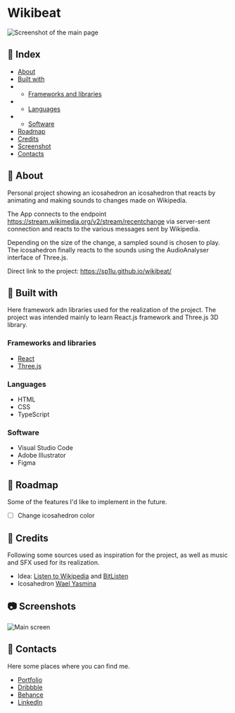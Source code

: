 # Wikibeat
![Screenshot of the main page](https://res.cloudinary.com/duuklscys/image/upload/v1751199801/wikibeat_vhzbkb.png)
## 📄 Index
* [About](#-about)
* [Built with](#-built-with)
* * [Frameworks and libraries](#frameworks-and-libraries)
* * [Languages](#languages)
* * [Software](#software)
* [Roadmap](#-roadmap)
* [Credits](#-credits)
* [Screenshot](#-screenshots)
* [Contacts](#-contacts)

## 🔰 About
Personal project showing an icosahedron an icosahedron that reacts by animating and making sounds to changes made on Wikipedia.

The App connects to the endpoint https://stream.wikimedia.org/v2/stream/recentchange via server-sent connection and reacts to the various messages sent by Wikipedia.

Depending on the size of the change, a sampled sound is chosen to play. The icosahedron finally reacts to the sounds using the AudioAnalyser interface of Three.js.

Direct link to the project: <a href="https://sp1lu.github.io/wikibeat/" target="_blank">https://sp1lu.github.io/wikibeat/</a>

## 🔨 Built with
Here framework adn libraries used for the realization of the project. The project was intended mainly to learn React.js framework and Three.js 3D library.

### Frameworks and libraries
* <a href="https://react.dev/" target="_blank">React</a>
* <a href="https://threejs.org/" target="_blank">Three.js</a>

### Languages
* HTML
* CSS
* TypeScript

### Software
* Visual Studio Code
* Adobe Illustrator
* Figma

## 🚧 Roadmap
Some of the features I'd like to implement in the future.

- [ ] Change icosahedron color

## 🌟 Credits
Following some sources used as inspiration for the project, as well as music and SFX used for its realization.
* Idea: <a href="http://listen.hatnote.com/" target="_blank">Listen to Wikipedia</a> and <a href="https://www.bitlisten.com/" target="_blank">BitListen</a>
* Icosahedron <a href="https://waelyasmina.net/articles/how-to-create-a-3d-audio-visualizer-using-three-js/" target="_blank">Wael Yasmina</a>

## 📷 Screenshots
![Main screen](https://res.cloudinary.com/duuklscys/image/upload/v1751199801/wikibeat_vhzbkb.png)

## 📮 Contacts
Here some places where you can find me.

* <a href="https://daviderivolta.com/" target="_blank">Portfolio</a>
* <a href="https://dribbble.com/spilu" target="_blank">Dribbble</a>
* <a href="https://www.behance.net/spilu" target="_blank">Behance</a>
* <a href="https://www.linkedin.com/in/davide-rivolta/" target="_blank">LinkedIn</a>
